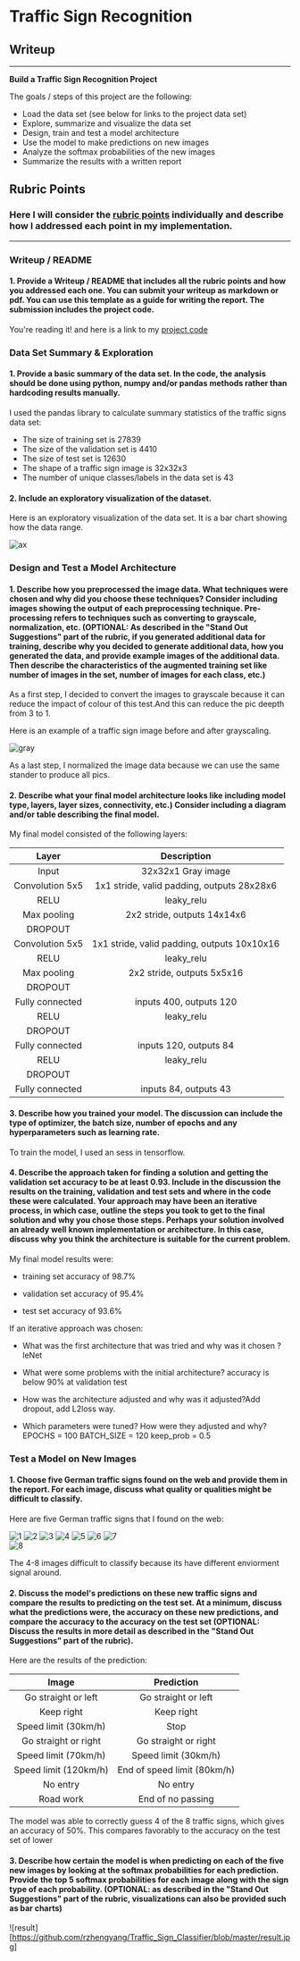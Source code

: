 # **Traffic Sign Recognition** 

## Writeup

---

**Build a Traffic Sign Recognition Project**

The goals / steps of this project are the following:
* Load the data set (see below for links to the project data set)
* Explore, summarize and visualize the data set
* Design, train and test a model architecture
* Use the model to make predictions on new images
* Analyze the softmax probabilities of the new images
* Summarize the results with a written report


[//]: # (Image References)

[image1]: ./examples/visualization.jpg "Visualization"
[image2]: ./examples/grayscale.jpg "Grayscaling"
[image3]: ./examples/random_noise.jpg "Random Noise"
[image4]: ./examples/placeholder.png "Traffic Sign 1"
[image5]: ./examples/placeholder.png "Traffic Sign 2"
[image6]: ./examples/placeholder.png "Traffic Sign 3"
[image7]: ./examples/placeholder.png "Traffic Sign 4"
[image8]: ./examples/placeholder.png "Traffic Sign 5"

## Rubric Points
### Here I will consider the [rubric points](https://review.udacity.com/#!/rubrics/481/view) individually and describe how I addressed each point in my implementation.  

---
### Writeup / README

#### 1. Provide a Writeup / README that includes all the rubric points and how you addressed each one. You can submit your writeup as markdown or pdf. You can use this template as a guide for writing the report. The submission includes the project code.

You're reading it! and here is a link to my [project code](https://github.com/udacity/CarND-Traffic-Sign-Classifier-Project/blob/master/Traffic_Sign_Classifier.ipynb)

### Data Set Summary & Exploration

#### 1. Provide a basic summary of the data set. In the code, the analysis should be done using python, numpy and/or pandas methods rather than hardcoding results manually.

I used the pandas library to calculate summary statistics of the traffic
signs data set:

* The size of training set is 27839
* The size of the validation set is 4410
* The size of test set is 12630
* The shape of a traffic sign image is 32x32x3
* The number of unique classes/labels in the data set is 43

#### 2. Include an exploratory visualization of the dataset.

Here is an exploratory visualization of the data set. It is a bar chart showing how the data range.

![ax](https://github.com/rzhengyang/Traffic_Sign_Classifier/blob/master/ax.png)

### Design and Test a Model Architecture

#### 1. Describe how you preprocessed the image data. What techniques were chosen and why did you choose these techniques? Consider including images showing the output of each preprocessing technique. Pre-processing refers to techniques such as converting to grayscale, normalization, etc. (OPTIONAL: As described in the "Stand Out Suggestions" part of the rubric, if you generated additional data for training, describe why you decided to generate additional data, how you generated the data, and provide example images of the additional data. Then describe the characteristics of the augmented training set like number of images in the set, number of images for each class, etc.)

As a first step, I decided to convert the images to grayscale because it can reduce the impact of colour of this test.And this can reduce the pic deepth from 3 to 1.

Here is an example of a traffic sign image before and after grayscaling.

![gray](https://github.com/rzhengyang/Traffic_Sign_Classifier/blob/master/gray.png)


As a last step, I normalized the image data because we can use the same stander to produce all pics.


#### 2. Describe what your final model architecture looks like including model type, layers, layer sizes, connectivity, etc.) Consider including a diagram and/or table describing the final model.

My final model consisted of the following layers:

| Layer                |    Description                                | 
|:---------------------:|:---------------------------------------------:| 
| Input                | 32x32x1 Gray image                              | 
| Convolution 5x5         | 1x1 stride, valid padding, outputs 28x28x6     |
| RELU                    |     leaky_relu       |
| Max pooling              | 2x2 stride,  outputs 14x14x6                 |
| DROPOUT           |    |
| Convolution 5x5        |1x1 stride, valid padding, outputs 10x10x16      |
| RELU                    |   leaky_relu          |
| Max pooling              | 2x2 stride,  outputs 5x5x16                 |
| DROPOUT           |    |
| Fully connected        | inputs 400, outputs 120    |
| RELU                    |     leaky_relu       |
| DROPOUT           |    |
| Fully connected        |  inputs 120, outputs 84      |
| RELU                    |     leaky_relu       |
| DROPOUT           |    |
| Fully connected        |  inputs 84, outputs 43   |


#### 3. Describe how you trained your model. The discussion can include the type of optimizer, the batch size, number of epochs and any hyperparameters such as learning rate.

To train the model, I used an sess in tensorflow.

#### 4. Describe the approach taken for finding a solution and getting the validation set accuracy to be at least 0.93. Include in the discussion the results on the training, validation and test sets and where in the code these were calculated. Your approach may have been an iterative process, in which case, outline the steps you took to get to the final solution and why you chose those steps. Perhaps your solution involved an already well known implementation or architecture. In this case, discuss why you think the architecture is suitable for the current problem.

My final model results were:
* training set accuracy of 98.7%

* validation set accuracy of 95.4%
* test set accuracy of 93.6%

If an iterative approach was chosen:
* What was the first architecture that was tried and why was it chosen ?  leNet
* What were some problems with the initial architecture?  accuracy is below 90% at validation test
* How was the architecture adjusted and why was it adjusted?Add dropout, add L2loss way.

* Which parameters were tuned? How were they adjusted and why? EPOCHS = 100     BATCH_SIZE = 120    keep_prob = 0.5



### Test a Model on New Images

#### 1. Choose five German traffic signs found on the web and provide them in the report. For each image, discuss what quality or qualities might be difficult to classify.

Here are five German traffic signs that I found on the web:

![1](https://github.com/rzhengyang/Traffic_Sign_Classifier/blob/master/test%20pic%20out/1.jpg)
![2](https://github.com/rzhengyang/Traffic_Sign_Classifier/blob/master/test%20pic%20out/2.jpg) 
![3](https://github.com/rzhengyang/Traffic_Sign_Classifier/blob/master/test%20pic%20out/3.jpg) 
![4](https://github.com/rzhengyang/Traffic_Sign_Classifier/blob/master/test%20pic%20out/4.jpg) 
![5](https://github.com/rzhengyang/Traffic_Sign_Classifier/blob/master/test%20pic%20out/5.jpg) 
![6](https://github.com/rzhengyang/Traffic_Sign_Classifier/blob/master/test%20pic%20out/6.jpg) 
![7](https://github.com/rzhengyang/Traffic_Sign_Classifier/blob/master/test%20pic%20out/7.jpg)  
![8](https://github.com/rzhengyang/Traffic_Sign_Classifier/blob/master/test%20pic%20out/8.jpg) 


The 4-8 images difficult to classify because its have different enviorment signal around.

#### 2. Discuss the model's predictions on these new traffic signs and compare the results to predicting on the test set. At a minimum, discuss what the predictions were, the accuracy on these new predictions, and compare the accuracy to the accuracy on the test set (OPTIONAL: Discuss the results in more detail as described in the "Stand Out Suggestions" part of the rubric).

Here are the results of the prediction:

| Image                    |    Prediction                                | 
|:---------------------:|:---------------------------------------------:| 
| Go straight or left              | Go straight or left                                       | 
| Keep right             | Keep right                                         |
| Speed limit (30km/h)                   | Stop                                          |
| Go straight or right          | Go straight or right                        |
| Speed limit (70km/h)      | Speed limit (30km/h)                       |
| Speed limit (120km/h)   | End of speed limit (80km/h)   |
| No entry                        | No entry                 |
| Road work                    | End of no passing   |


The model was able to correctly guess 4 of the 8 traffic signs, which gives an accuracy of 50%. This compares favorably to the accuracy on the test set of lower

#### 3. Describe how certain the model is when predicting on each of the five new images by looking at the softmax probabilities for each prediction. Provide the top 5 softmax probabilities for each image along with the sign type of each probability. (OPTIONAL: as described in the "Stand Out Suggestions" part of the rubric, visualizations can also be provided such as bar charts)

![result][https://github.com/rzhengyang/Traffic_Sign_Classifier/blob/master/result.jpg] 




